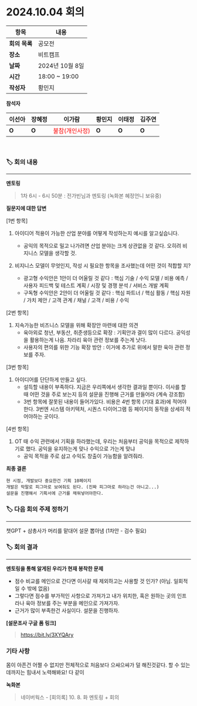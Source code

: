 # 2024.10.04 회의

| **항목**    | **내용**        |
|-----------|---------------|
| **회의 목록** | 공모전          |
| **장소**  | 비트캠프          |
| **날짜**    | 2024년 10월 8일   |
| **시간**  | 18:00 ~ 19:00 |
| **작성자** | 황민지 |

**참석자**

| **이선아** | **장혜정** | **이가람** | **황민지** | **이태정** | **김주연** |
| --- | --- | --- | --- | --- | --- |
| **O** | **O** | <span style="color: red">불참(개인사정)</span> | **O** | **O** | **O** |

<br>

### 🏷️ 회의 내용

---

**멘토링**
> 1차 6시 - 6시 50분 : 전가빈님과 멘토링 (녹화본 혜정언니 보유중)

**질문지에 대한 답변**

[1번 항목]

1. 아이디어 적용이 가능한 산업 분야를 어떻게 작성하는지 예시를 알고싶습니다.
    - 공익의 목적으로 밀고 나가려면 산업 분야는 크게 상관없을 것 같다. 오히려 비지니스 모델을 생각할 것.

2. 비지니스 모델이 무엇인지, 작성 시 필요한 항목을 조사했는데 어떤 것이 적합할 지?
    - 광고형 수익안은 1안이 더 어울릴 것 같다 : 핵심 기술 / 수익 모델 / 비용 예측 / 사용자 피드백 및 테스트 계획 / 시장 및 경쟁 분석 / 서비스 개발 계획
    - 구독형 수익안은 2안이 더 어울릴 것 같다 : 핵심 파트너 / 핵심 활동 / 핵심 자원 / 가치 제안 / 고객 관계 / 채널 / 고객 / 비용 / 수익

[2번 항목]

1. 지속가능한 비즈니스 모델을 위해 확장안 마련에 대한 의견
    - 육아외로 청년, 부동산, 취준생등으로 확장 : 기획안과 결이 많이 다르다. 공익성을 활용하는게 나음. 차라리 육아 관련 정보를 주는게 낫다.
    - 사용자의 편의를 위한 기능 확장 방안 : 이거에 추가로 위에서 말한 육아 관련 정보를 주자.

[3번 항목]

1. 아이디어를 단단하게 만들고 싶다.
    - 설득할 내용이 부족하다. 지금은 우리쪽에서 생각한 결과일 뿐이다. 이사를 할 때 어떤 것을 주로 보는지 등의 설문을 진행해 근거를 만들어라 (계속 강조함)
    - 3번 항목에 잘못된 내용이 들어가있다. 비용은 4번 항목 (기대 효과)에 적어야한다. 
        3번엔 시스템 아키텍처, 시퀀스 다이어그램 등 페이지의 동작을 상세히 적어야하는 곳이다.

[4번 항목]

1. OT 때 수익 관련에서 기획을 하라했는데, 우리는 처음부터 공익을 목적으로 제작하기로 했다. 공익을 유지하는게 맞나 수익으로 가는게 맞냐
    - 공익 목적을 주로 삼고 수익도 창출이 가능함을 알려줘라.

**최종 결론**

```
현 시점, 개발보다 중요한건 기획 10페이지
개발은 막말로 피그마로 보여줘도 된다. (진짜 피그마로 하라는건 아니고...)
설문을 진행해서 기획서에 근거를 채워넣어야한다.
```


### 🏷️ 다음 회의 주제 정하기
    
---

챗GPT + 삼총사가 머리를 맡대어 설문 뽑아냄 (1차안 - 검수 필요)


### 🏷️ 회의 결과

---

**멘토링을 통해 알게된 우리가 현재 봉착한 문제**

- 점수 비교를 메인으로 간다면 이사갈 때 제외하고는 사용할 것 인가? (아님. 일회적일 수 밖에 없음)
- 그렇다면 점수를 부가적인 사항으로 가져가고 내가 위치한, 혹은 원하는 곳의 인프라나 육아 정보를 주는 부분을 메인으로 가져가자.
- 근거가 많이 부족한건 사실이다. 설문을 진행하자.

**[설문조사 구글 폼 링크]**

> https://bit.ly/3XYQAry


### 기타 사항

몸이 아픈건 어쩔 수 없지만 전체적으로 처음보다 으쌰으쌰가 덜 해진것같다. 할 수 있는데까지는 힘내서 노력해봐요! 다 같이

**녹화본**

> 네이버웍스 - [회의록] 10. 8. 화 멘토링 + 회의
